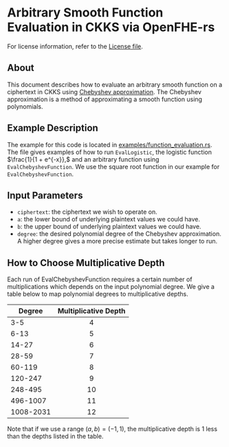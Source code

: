 # Arbitrary Smooth Function Evaluation in CKKS via OpenFHE-rs

For license information, refer to the [License file](../../LICENSE).

## About

This document describes how to evaluate an arbitrary smooth function on a ciphertext in CKKS using [Chebyshev approximation](https://www.gnu.org/software/gsl/doc/html/cheb.html).
The Chebyshev approximation is a method of approximating a smooth function using polynomials.

## Example Description

The example for this code is located in [examples/function_evaluation.rs](../../examples/function_evaluation.rs).
The file gives examples of how to run `EvalLogistic`, the logistic function $\frac{1}{1 + e^{-x}},$ and an arbitrary function using `EvalChebyshevFunction`.
We use the square root function in our example for `EvalChebyshevFunction`.

## Input Parameters
- `ciphertext`: the ciphertext we wish to operate on.
- `a`: the lower bound of underlying plaintext values we could have.
- `b`: the upper bound of underlying plaintext values we could have.
- `degree`: the desired polynomial degree of the Chebyshev approximation.
A higher degree gives a more precise estimate but takes longer to run.

## How to Choose Multiplicative Depth

Each run of EvalChebyshevFunction requires a certain number of multiplications which depends on the input polynomial degree.
We give a table below to map polynomial degrees to multiplicative depths.

| Degree        | Multiplicative Depth |
| ------------- |:--------------------:|
| 3-5           | 4                    |
| 6-13          | 5                    |
| 14-27         | 6                    |
| 28-59         | 7                    |
| 60-119        | 8                    |
| 120-247       | 9                    |
| 248-495       | 10                   |
| 496-1007      | 11                   |
| 1008-2031     | 12                   |

Note that if we use a range $(a, b) = (-1, 1),$ the multiplicative depth is 1 less than the depths listed in the table.
